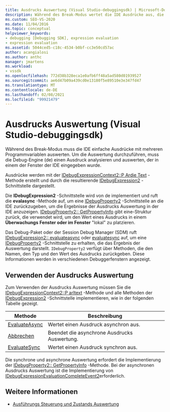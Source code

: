 ```yaml
---
title: Ausdrucks Auswertung (Visual Studio-debuggingsdk) | Microsoft-Dokumentation
description: Während des Break-Modus wertet die IDE Ausdrücke aus, die Programmvariablen betreffen. Erfahren Sie, wie die Debug-Engine einen Ausdruck analysiert und auswertet.
ms.custom: SEO-VS-2020
ms.date: 11/04/2016
ms.topic: conceptual
helpviewer_keywords:
- debugging [Debugging SDK], expression evaluation
- expression evaluation
ms.assetid: 5044ced5-c18c-4534-b0bf-cc3e50cd57ac
author: acangialosi
ms.author: anthc
manager: jmartens
ms.workload:
- vssdk
ms.openlocfilehash: 772d38b328eca1e0afb6ff48a5ad580d01939527
ms.sourcegitcommit: ae6d47b09a439cd0e13180f5e89510e3e347fd47
ms.translationtype: MT
ms.contentlocale: de-DE
ms.lasthandoff: 02/08/2021
ms.locfileid: "99921479"
---
```

# <a name="expression-evaluation-visual-studio-debugging-sdk"></a>Ausdrucks Auswertung (Visual Studio-debuggingsdk)
Während des Break-Modus muss die IDE einfache Ausdrücke mit mehreren Programmvariablen auswerten. Um die Auswertung durchzuführen, muss die Debug-Engine (de) einen Ausdruck analysieren und auswerten, der in einem der Fenster der IDE eingegeben wurde.

 Ausdrücke werden mit der [IDebugExpressionContext2::P Ardie Text](../../extensibility/debugger/reference/idebugexpressioncontext2-parsetext.md) -Methode erstellt und durch die resultierende [IDebugExpression2](../../extensibility/debugger/reference/idebugexpression2.md) -Schnittstelle dargestellt.

 Die **IDebugExpression2** -Schnittstelle wird von de implementiert und ruft die **evalasync** -Methode auf, um eine [IDebugProperty2](../../extensibility/debugger/reference/idebugproperty2.md) -Schnittstelle an die IDE zurückzugeben, um die Ergebnisse der Ausdrucks Auswertung in der IDE anzuzeigen. [IDebugProperty2:: GetPropertyInfo](../../extensibility/debugger/reference/idebugproperty2-getpropertyinfo.md) gibt eine-Struktur zurück, die verwendet wird, um den Wert eines Ausdrucks in einem **Überwachungs** **Fenster oder im Fenster** "lokal" zu platzieren.

 Das Debug-Paket oder der Session Debug Manager (SDM) ruft [IDebugExpression2:: evaluateasync](../../extensibility/debugger/reference/idebugexpression2-evaluateasync.md) oder [evaluatesync](../../extensibility/debugger/reference/idebugexpression2-evaluatesync.md) auf, um eine [IDebugProperty2](../../extensibility/debugger/reference/idebugproperty2.md) -Schnittstelle zu erhalten, die das Ergebnis der Auswertung darstellt. `IDebugProperty2` verfügt über Methoden, die den Namen, den Typ und den Wert des Ausdrucks zurückgeben. Diese Informationen werden in verschiedenen Debuggerfenstern angezeigt.

## <a name="using-expression-evaluation"></a>Verwenden der Ausdrucks Auswertung
 Zum Verwenden der Ausdrucks Auswertung müssen Sie die [IDebugExpressionContext2::P arltext](../../extensibility/debugger/reference/idebugexpressioncontext2-parsetext.md) -Methode und alle Methoden der [IDebugExpression2](../../extensibility/debugger/reference/idebugexpression2.md) -Schnittstelle implementieren, wie in der folgenden Tabelle gezeigt.

|Methode|Beschreibung|
|------------|-----------------|
|[EvaluateAsync](../../extensibility/debugger/reference/idebugexpression2-evaluateasync.md)|Wertet einen Ausdruck asynchron aus.|
|[Abbrechen](../../extensibility/debugger/reference/idebugexpression2-abort.md)|Beendet die asynchrone Ausdrucks Auswertung.|
|[EvaluateSync](../../extensibility/debugger/reference/idebugexpression2-evaluatesync.md)|Wertet einen Ausdruck synchron aus.|

 Die synchrone und asynchrone Auswertung erfordert die Implementierung der [IDebugProperty2:: GetPropertyInfo](../../extensibility/debugger/reference/idebugproperty2-getpropertyinfo.md) -Methode. Bei der asynchronen Ausdrucks Auswertung ist die Implementierung von [IDebugExpressionEvaluationCompleteEvent2](../../extensibility/debugger/reference/idebugexpressionevaluationcompleteevent2.md)erforderlich.

## <a name="see-also"></a>Weitere Informationen
- [Ausführungs Steuerung und Zustands Auswertung](../../extensibility/debugger/execution-control-and-state-evaluation.md)
